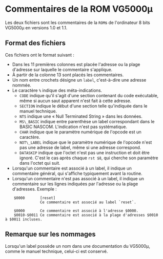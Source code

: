 # Commentaires de la ROM VG5000µ

Les deux fichiers sont les commentaires de la `ROM`s de l'ordinateur 8 bits VG5000µ en versions 1.0 et 1.1.

## Format des fichiers

Ces fichiers ont le format suivant :

- Dans les 11 premières colonnes est placée l'adresse ou la plage d'adresse sur laquelle le commentaire s'applique.
- À partir de la colonne 13 sont placés les commentaires.
- Un nom entre crochets désigne un `label`, c'est-à-dire une adresse nommée.
- Le caractère `%` indique des méta-indications.
    - `CODE` indique qu'il s'agit d'une section contenant du code exécutable, même si aucun saut apparent n'est fait à cette adresse.
    - `SECTION` indique le début d'une section telle qu'indiquée dans le manuel technique.
    - `NTS` indique une « Null Terminated String » dans les données.
    - `MS\_BASIC` indique entre parenthèse un label correspondant dans le BASIC NASCOM. L'indication n'est pas systématique.
    - `CHAR` indique que le paramètre numérique de l'opcode est un caractère.
    - `NOT\_LABEL` indique que le paramètre numérique de l'opcode n'est pas une adresse de label, même si une adresse correspond.
    - `DATASKIP` indique que l'octet n'est pas une instruction et doit être ignoré. C'est le cas après chaque `rst $8`, qui cherche son paramètre dans l'octet qui suit.
- Lorsqu'un commentaire est associé à un label, il indique un commentaire général, qui s'affiche typiquement avant la routine.
- Lorsqu'un commentaire n'est pas associé à un label, il indique un commentaire sur les lignes indiquées par l'adresse ou la plage d'adresses.
Exemple :
```
    $0000       [reset]
                Ce commentaire est associé au label `reset`.

    $0000       Ce commentaire est associé à l'adresse $0000.
    $0010-$0011 Ce commentaire est associé à la plage d'adresses $0010 à $0011 incluses.
```

## Remarque sur les nommages

Lorsqu'un label possède un nom dans une documentation du VG5000µ, comme le manuel technique, celui-ci est conservé.


